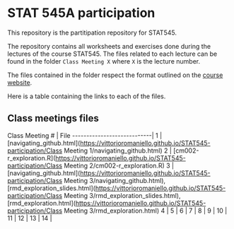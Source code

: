 # STAT 545A participation
This repository is the partitipation repository for STAT545. 

The repository contains all worksheets and exercises done during the lectures of the course STAT545. The files related to each lecture can be found in the folder `Class Meeting X` where `X` is the lecture number.

The files contained in the folder respect the format outlined on the [course website](https://stat545.stat.ubc.ca/evaluation/participation/).

Here is a table containing the links to each of the files.

Class meetings files
----------------------------------------------------
Class Meeting #   | File
----------------------------|
1 | [navigating_github.html](https://vittorioromaniello.github.io/STAT545-participation/Class Meeting 1/navigating_github.html)
2 | [cm002-r_exploration.R](https://vittorioromaniello.github.io/STAT545-participation/Class Meeting 2/cm002-r_exploration.R)
3 | [navigating_github.html](https://vittorioromaniello.github.io/STAT545-participation/Class Meeting 3/navigating_github.html), [rmd_exploration_slides.html](https://vittorioromaniello.github.io/STAT545-participation/Class Meeting 3/rmd_exploration_slides.html), [rmd_exploration.html](https://vittorioromaniello.github.io/STAT545-participation/Class Meeting 3/rmd_exploration.html)
4 | 
5 | 
6 | 
7 |
8 |
9 |
10 |
11 |
12 |
13 |
14 |

